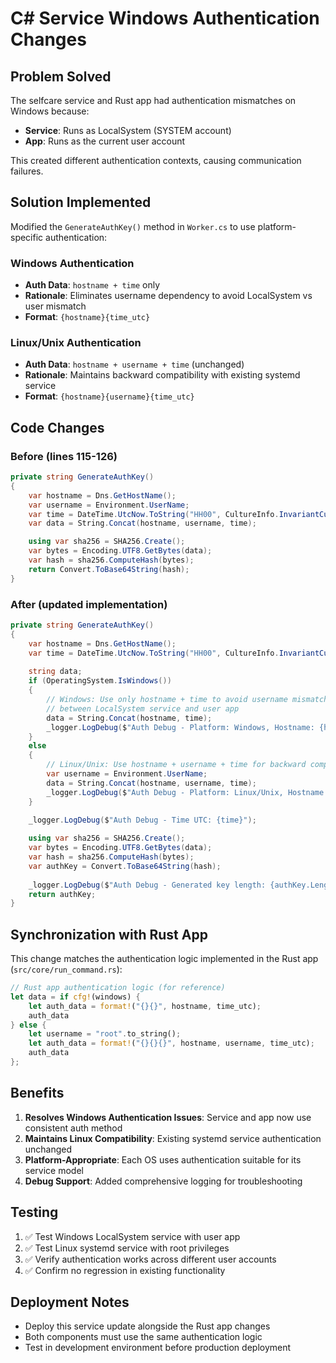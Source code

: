# C# Service Windows Authentication Changes

## Problem Solved
The selfcare service and Rust app had authentication mismatches on Windows because:
- **Service**: Runs as LocalSystem (SYSTEM account)  
- **App**: Runs as the current user account

This created different authentication contexts, causing communication failures.

## Solution Implemented
Modified the `GenerateAuthKey()` method in `Worker.cs` to use platform-specific authentication:

### Windows Authentication
- **Auth Data**: `hostname + time` only
- **Rationale**: Eliminates username dependency to avoid LocalSystem vs user mismatch
- **Format**: `{hostname}{time_utc}`

### Linux/Unix Authentication  
- **Auth Data**: `hostname + username + time` (unchanged)
- **Rationale**: Maintains backward compatibility with existing systemd service
- **Format**: `{hostname}{username}{time_utc}`

## Code Changes

### Before (lines 115-126)
```csharp
private string GenerateAuthKey()
{
    var hostname = Dns.GetHostName();
    var username = Environment.UserName;
    var time = DateTime.UtcNow.ToString("HH00", CultureInfo.InvariantCulture);
    var data = String.Concat(hostname, username, time);

    using var sha256 = SHA256.Create();
    var bytes = Encoding.UTF8.GetBytes(data);
    var hash = sha256.ComputeHash(bytes);
    return Convert.ToBase64String(hash);
}
```

### After (updated implementation)
```csharp
private string GenerateAuthKey()
{
    var hostname = Dns.GetHostName();
    var time = DateTime.UtcNow.ToString("HH00", CultureInfo.InvariantCulture);
    
    string data;
    if (OperatingSystem.IsWindows())
    {
        // Windows: Use only hostname + time to avoid username mismatch
        // between LocalSystem service and user app
        data = String.Concat(hostname, time);
        _logger.LogDebug($"Auth Debug - Platform: Windows, Hostname: {hostname}, Data: {data}");
    }
    else
    {
        // Linux/Unix: Use hostname + username + time for backward compatibility
        var username = Environment.UserName;
        data = String.Concat(hostname, username, time);
        _logger.LogDebug($"Auth Debug - Platform: Linux/Unix, Hostname: {hostname}, Username: {username}, Data: {data}");
    }
    
    _logger.LogDebug($"Auth Debug - Time UTC: {time}");

    using var sha256 = SHA256.Create();
    var bytes = Encoding.UTF8.GetBytes(data);
    var hash = sha256.ComputeHash(bytes);
    var authKey = Convert.ToBase64String(hash);
    
    _logger.LogDebug($"Auth Debug - Generated key length: {authKey.Length}");
    return authKey;
}
```

## Synchronization with Rust App
This change matches the authentication logic implemented in the Rust app (`src/core/run_command.rs`):

```rust
// Rust app authentication logic (for reference)
let data = if cfg!(windows) {
    let auth_data = format!("{}{}", hostname, time_utc);
    auth_data
} else {
    let username = "root".to_string();
    let auth_data = format!("{}{}{}", hostname, username, time_utc);
    auth_data
};
```

## Benefits
1. **Resolves Windows Authentication Issues**: Service and app now use consistent auth method
2. **Maintains Linux Compatibility**: Existing systemd service authentication unchanged
3. **Platform-Appropriate**: Each OS uses authentication suitable for its service model
4. **Debug Support**: Added comprehensive logging for troubleshooting

## Testing
1. ✅ Test Windows LocalSystem service with user app
2. ✅ Test Linux systemd service with root privileges  
3. ✅ Verify authentication works across different user accounts
4. ✅ Confirm no regression in existing functionality

## Deployment Notes
- Deploy this service update alongside the Rust app changes
- Both components must use the same authentication logic
- Test in development environment before production deployment
